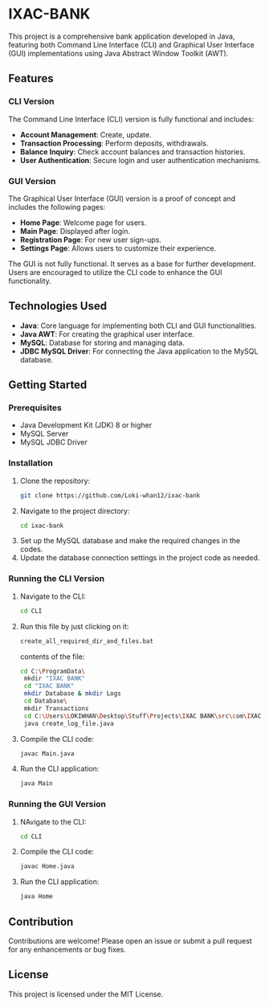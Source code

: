 # IXAC-BANK

This project is a comprehensive bank application developed in Java, featuring both Command Line Interface (CLI) and Graphical User Interface (GUI) implementations using Java Abstract Window Toolkit (AWT).

## Features

### CLI Version

The Command Line Interface (CLI) version is fully functional and includes:

- **Account Management**: Create, update.
- **Transaction Processing**: Perform deposits, withdrawals.
- **Balance Inquiry**: Check account balances and transaction histories.
- **User Authentication**: Secure login and user authentication mechanisms.

### GUI Version

The Graphical User Interface (GUI) version is a proof of concept and includes the following pages:

- **Home Page**: Welcome page for users.
- **Main Page**: Displayed after login.
- **Registration Page**: For new user sign-ups.
- **Settings Page**: Allows users to customize their experience.

The GUI is not fully functional. It serves as a base for further development. Users are encouraged to utilize the CLI code to enhance the GUI functionality.

## Technologies Used

- **Java**: Core language for implementing both CLI and GUI functionalities.
- **Java AWT**: For creating the graphical user interface.
- **MySQL**: Database for storing and managing data.
- **JDBC MySQL Driver**: For connecting the Java application to the MySQL database.

## Getting Started

### Prerequisites

- Java Development Kit (JDK) 8 or higher
- MySQL Server
- MySQL JDBC Driver

### Installation

1. Clone the repository:
    ```sh
    git clone https://github.com/Loki-whan12/ixac-bank
    ```
2. Navigate to the project directory:
    ```sh
    cd ixac-bank
    ```
3. Set up the MySQL database and make the required changes in the codes.
4. Update the database connection settings in the project code as needed.

### Running the CLI Version

1. Navigate to the CLI:
    ```sh
    cd CLI
    ```
2. Run this file by just clicking on it:
   ```sh
   create_all_required_dir_and_files.bat
   ```
   contents of the file:
   ```sh
   cd C:\ProgramData\
    mkdir "IXAC BANK"
    cd "IXAC BANK"
    mkdir Database & mkdir Logs
    cd Database\
    mkdir Transactions
    cd C:\Users\LOKIWHAN\Desktop\Stuff\Projects\IXAC BANK\src\com\IXACBANK\TERMINAL\
    java create_log_file.java
    ```
4. Compile the CLI code:
    ```sh
    javac Main.java
    ```
3. Run the CLI application:
    ```sh
    java Main
    ```

### Running the GUI Version


1. NAvigate to the CLI:
    ```sh
    cd CLI
    ```
    
2. Compile the CLI code:
    ```sh
    javac Home.java
    ```
3. Run the CLI application:
    ```sh
    java Home
    ```

## Contribution

Contributions are welcome! Please open an issue or submit a pull request for any enhancements or bug fixes.

## License

This project is licensed under the MIT License.
